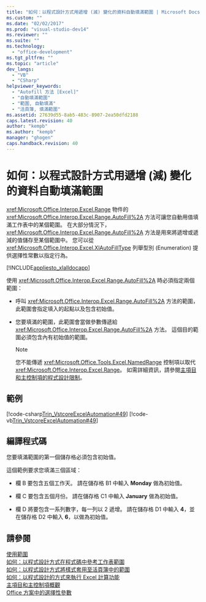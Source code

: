 ```yaml
---
title: "如何：以程式設計方式用遞增 (減) 變化的資料自動填滿範圍 | Microsoft Docs"
ms.custom: ""
ms.date: "02/02/2017"
ms.prod: "visual-studio-dev14"
ms.reviewer: ""
ms.suite: ""
ms.technology: 
  - "office-development"
ms.tgt_pltfrm: ""
ms.topic: "article"
dev_langs: 
  - "VB"
  - "CSharp"
helpviewer_keywords: 
  - "Autofill 方法 [Excel]"
  - "自動填滿範圍"
  - "範圍, 自動填滿"
  - "活頁簿, 填滿範圍"
ms.assetid: 27639d55-8ab5-483c-8907-2ea50dfd2188
caps.latest.revision: 40
author: "kempb"
ms.author: "kempb"
manager: "ghogen"
caps.handback.revision: 40
---
```

# 如何：以程式設計方式用遞增 (減) 變化的資料自動填滿範圍
  <xref:Microsoft.Office.Interop.Excel.Range> 物件的 <xref:Microsoft.Office.Interop.Excel.Range.AutoFill%2A> 方法可讓您自動用值填滿工作表中的某個範圍。  在大部分情況下，<xref:Microsoft.Office.Interop.Excel.Range.AutoFill%2A> 方法是用來將遞增或遞減的值儲存至某個範圍中。  您可以從 <xref:Microsoft.Office.Interop.Excel.XlAutoFillType> 列舉型別 \(Enumeration\) 提供選擇性常數以指定行為。  
  
 [!INCLUDE[appliesto_xlalldocapp](../vsto/includes/appliesto-xlalldocapp-md.md)]  
  
 使用 <xref:Microsoft.Office.Interop.Excel.Range.AutoFill%2A> 時必須指定兩個範圍：  
  
-   呼叫 <xref:Microsoft.Office.Interop.Excel.Range.AutoFill%2A> 方法的範圍，此範圍會指定填入的起點以及包含初始值。  
  
-   您要填滿的範圍，此範圍會當做參數傳遞給 <xref:Microsoft.Office.Interop.Excel.Range.AutoFill%2A> 方法。  這個目的範圍必須包含內有初始值的範圍。  
  
    > [!NOTE]  
    >  您不能傳遞 <xref:Microsoft.Office.Tools.Excel.NamedRange> 控制項以取代 <xref:Microsoft.Office.Interop.Excel.Range>。  如需詳細資訊，請參閱[主項目和主控制項的程式設計限制](../vsto/programmatic-limitations-of-host-items-and-host-controls.md)。  
  
## 範例  
 [!code-csharp[Trin_VstcoreExcelAutomation#49](../snippets/csharp/VS_Snippets_OfficeSP/Trin_VstcoreExcelAutomation/CS/Sheet1.cs#49)]
 [!code-vb[Trin_VstcoreExcelAutomation#49](../snippets/visualbasic/VS_Snippets_OfficeSP/Trin_VstcoreExcelAutomation/VB/Sheet1.vb#49)]  
  
## 編譯程式碼  
 您要填滿範圍的第一個儲存格必須包含初始值。  
  
 這個範例要求您填滿三個區域：  
  
-   欄 B 要包含五個工作天。  請在儲存格 B1 中輸入 **Monday** 做為初始值。  
  
-   欄 C 要包含五個月份。  請在儲存格 C1 中輸入 **January** 做為初始值。  
  
-   欄 D 將要包含一系列數字，每一列以 2 遞增。  請在儲存格 D1 中輸入 **4**，並在儲存格 D2 中輸入 **6**，以做為初始值。  
  
## 請參閱  
 [使用範圍](../vsto/working-with-ranges.md)   
 [如何：以程式設計方式在程式碼中參考工作表範圍](../vsto/how-to-programmatically-refer-to-worksheet-ranges-in-code.md)   
 [如何：以程式設計方式將樣式套用至活頁簿中的範圍](../vsto/how-to-programmatically-apply-styles-to-ranges-in-workbooks.md)   
 [如何：以程式設計的方式來執行 Excel 計算功能](../vsto/how-to-programmatically-run-excel-calculations-programmatically.md)   
 [主項目和主控制項概觀](../vsto/host-items-and-host-controls-overview.md)   
 [Office 方案中的選擇性參數](../vsto/optional-parameters-in-office-solutions.md)  
  
  